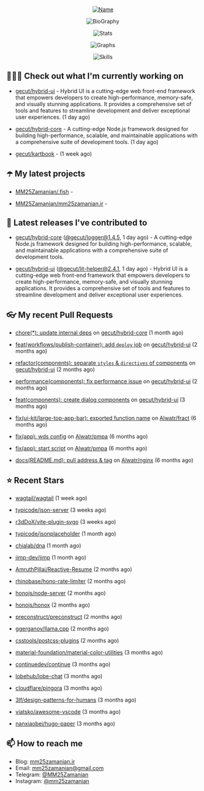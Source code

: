 <p align="center">
  <a href="https://github.com/MM25Zamanian">
    <img
      src="https://readme-typing-svg.demolab.com?font=Comic+Neue&weight=800&size=30&duration=4000&pause=1000&color=04F759&center=true&vCenter=true&multiline=true&repeat=false&width=462&lines=S.+MohammadMahdi+Zamanian"
      alt="Name"
    />
  </a>
</p>

<p align="center">
  <img
    src="https://readme-typing-svg.demolab.com?font=Comic+Neue&duration=4000&pause=1000&color=04F759&center=true&vCenter=true&lines=Junior+Full-Stack+Developer;Focusing+on+Front-End+With+Best+Practice;Trying+to+Learn+SW+Architecture+Patterns"
    alt="BioGraphy"
  />
</p>

<p align="center">
  <img src="https://streak-stats.demolab.com/?user=MM25Zamanian&hide_border=true&border_radius=0&date_format=j%20M%5B%20Y%5D&mode=weekly&card_width=400&background=000802&sideLabels=04F759&dates=04F759&sideNums=04F759&currStreakNum=04F759&ring=04F759&currStreakLabel=04F759&fire=EB4705&hide_longest_streak=true" alt="Stats" />
</p>

<p align="center">
  <img
    src="https://github-readme-activity-graph.vercel.app/graph?username=MM25Zamanian&bg_color=000802&color=04F759&line=04F759&point=ffffff&area=true&hide_border=true"
    alt="Graphs"
  />
</p>

<p align="center">
  <img
    src="https://skillicons.dev/icons?i=androidstudio,arduino,bash,bootstrap,cpp,ts,codepen,css,django,docker,figma,linux,lit,md,mongodb,nginx,nodejs,py,vscode,vite&perline=10"
    alt="Skills"
  />
</p>


## 👨🏻‍💻 Check out what I'm currently working on



- [gecut/hybrid-ui](https://github.com/gecut/hybrid-ui) - Hybrid UI is a cutting-edge web front-end framework that empowers developers to create high-performance, memory-safe, and visually stunning applications. It provides a comprehensive set of tools and features to streamline development and deliver exceptional user experiences. (1 day ago)

- [gecut/hybrid-core](https://github.com/gecut/hybrid-core) - A cutting-edge Node.js framework designed for building high-performance, scalable, and maintainable applications with a comprehensive suite of development tools. (1 day ago)

- [gecut/kartbook](https://github.com/gecut/kartbook) -  (1 week ago)

## ☂️ My latest projects



- [MM25Zamanian/.fish](https://github.com/MM25Zamanian/.fish) - 

- [MM25Zamanian/mm25zamanian.ir](https://github.com/MM25Zamanian/mm25zamanian.ir) - 

## 🎉 Latest releases I've contributed to



- [gecut/hybrid-core](https://github.com/gecut/hybrid-core) ([@gecut/logger@1.4.5](https://github.com/gecut/hybrid-core/releases/tag/%40gecut/logger%401.4.5), 1 day ago) - A cutting-edge Node.js framework designed for building high-performance, scalable, and maintainable applications with a comprehensive suite of development tools.

- [gecut/hybrid-ui](https://github.com/gecut/hybrid-ui) ([@gecut/lit-helper@2.4.1](https://github.com/gecut/hybrid-ui/releases/tag/%40gecut/lit-helper%402.4.1), 1 day ago) - Hybrid UI is a cutting-edge web front-end framework that empowers developers to create high-performance, memory-safe, and visually stunning applications. It provides a comprehensive set of tools and features to streamline development and deliver exceptional user experiences.

## 👓 My recent Pull Requests



- [chore(*): update internal deps](https://github.com/gecut/hybrid-core/pull/112) on [gecut/hybrid-core](https://github.com/gecut/hybrid-core) (1 month ago)

- [feat(workflows/publish-container): add `deploy` job](https://github.com/gecut/hybrid-ui/pull/85) on [gecut/hybrid-ui](https://github.com/gecut/hybrid-ui) (2 months ago)

- [refactor(components): separate `styles` &amp; `directives` of components](https://github.com/gecut/hybrid-ui/pull/83) on [gecut/hybrid-ui](https://github.com/gecut/hybrid-ui) (2 months ago)

- [performance(components): fix performance issue](https://github.com/gecut/hybrid-ui/pull/58) on [gecut/hybrid-ui](https://github.com/gecut/hybrid-ui) (2 months ago)

- [feat(components): create dialog components](https://github.com/gecut/hybrid-ui/pull/26) on [gecut/hybrid-ui](https://github.com/gecut/hybrid-ui) (3 months ago)

- [fix(ui-kit/large-top-app-bar): exported function name](https://github.com/Alwatr/fract/pull/155) on [Alwatr/fract](https://github.com/Alwatr/fract) (6 months ago)

- [fix(app): wds config](https://github.com/Alwatr/pmpa/pull/48) on [Alwatr/pmpa](https://github.com/Alwatr/pmpa) (6 months ago)

- [fix(app): start script](https://github.com/Alwatr/pmpa/pull/47) on [Alwatr/pmpa](https://github.com/Alwatr/pmpa) (6 months ago)

- [docs(README.md): pull address &amp; tag](https://github.com/Alwatr/nginx/pull/21) on [Alwatr/nginx](https://github.com/Alwatr/nginx) (6 months ago)

## ⭐ Recent Stars



- [wagtail/wagtail](https://github.com/wagtail/wagtail) (1 week ago)

- [typicode/json-server](https://github.com/typicode/json-server) (3 weeks ago)

- [r3dDoX/vite-plugin-svgo](https://github.com/r3dDoX/vite-plugin-svgo) (3 weeks ago)

- [typicode/jsonplaceholder](https://github.com/typicode/jsonplaceholder) (1 month ago)

- [chialab/dna](https://github.com/chialab/dna) (1 month ago)

- [jimp-dev/jimp](https://github.com/jimp-dev/jimp) (1 month ago)

- [AmruthPillai/Reactive-Resume](https://github.com/AmruthPillai/Reactive-Resume) (2 months ago)

- [rhinobase/hono-rate-limiter](https://github.com/rhinobase/hono-rate-limiter) (2 months ago)

- [honojs/node-server](https://github.com/honojs/node-server) (2 months ago)

- [honojs/honox](https://github.com/honojs/honox) (2 months ago)

- [preconstruct/preconstruct](https://github.com/preconstruct/preconstruct) (2 months ago)

- [ggerganov/llama.cpp](https://github.com/ggerganov/llama.cpp) (2 months ago)

- [csstools/postcss-plugins](https://github.com/csstools/postcss-plugins) (2 months ago)

- [material-foundation/material-color-utilities](https://github.com/material-foundation/material-color-utilities) (3 months ago)

- [continuedev/continue](https://github.com/continuedev/continue) (3 months ago)

- [lobehub/lobe-chat](https://github.com/lobehub/lobe-chat) (3 months ago)

- [cloudflare/pingora](https://github.com/cloudflare/pingora) (3 months ago)

- [3lf/design-patterns-for-humans](https://github.com/3lf/design-patterns-for-humans) (3 months ago)

- [viatsko/awesome-vscode](https://github.com/viatsko/awesome-vscode) (3 months ago)

- [nanxiaobei/hugo-paper](https://github.com/nanxiaobei/hugo-paper) (3 months ago)

## 📫 How to reach me

- Blog: [mm25zamanian.ir](https://mm25zamanian.ir)
- Email: [mm25zamanian@gmail.com](mailto://mm25zamanian@gmail.com)
- Telegram: [@MM25Zamanian](https://t.me/MM25Zamanian)
- Instagram: [@mm25zamanian](https://instagram.com/mm25zamanian)
